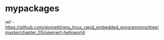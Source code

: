 # mypackages

ref - https://github.com/giometti/gnu_linux_rapid_embedded_programming/tree/master/chapter_05/openwrt-helloworld
